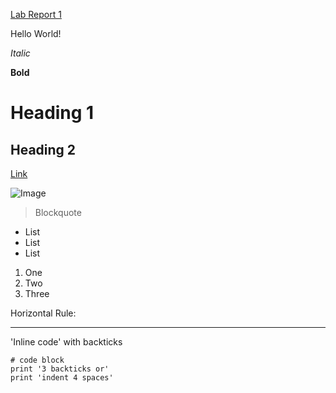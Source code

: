 [Lab Report 1](lab-report-1-week-2.html)

Hello World!

*Italic*

**Bold**

# Heading 1

## Heading 2

[Link](https://vishaal-gaddipati.github.io/cse15l-lab-reports/)

![Image](http://url/a.png)

> Blockquote

* List
* List
* List

1. One
2. Two
3. Three

Horizontal Rule:

---

'Inline code' with backticks
```
# code block
print '3 backticks or'
print 'indent 4 spaces'
```

